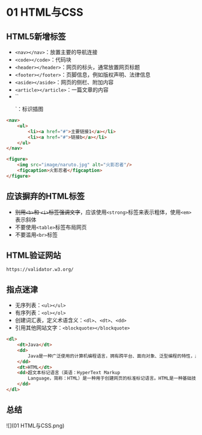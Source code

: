 # 01 HTML与CSS

## HTML5新增标签

- `<nav></nav>`：放置主要的导航连接
- `<code></code>`：代码块
- `<header></header>`：网页的标头，通常放置网页标题
- `<footer></footer>`：页脚信息，例如版权声明、法律信息
- `<aside></aside>`：网页的侧栏、附加内容
- `<article></article>`：一篇文章的内容
- ``<figure><figcaption></figcaption></figure>`：标识插图

```html
<nav>
	<ul>
		<li><a href="#">主要链接1</a></li>
		<li><a href="#">链接b</a></li>
	</ul>
</nav>
```

```html
<figure>
    <img src="image/naruto.jpg" alt="火影忍者"/>
    <figcaption>火影忍者</figcaption>
</figure>
```

## 应该摒弃的HTML标签

- <del>别用`<b>`和 `<i>`标签强调文字</del>，应该使用`<strong>`标签来表示粗体，使用`<em>`表示斜体
- 不要使用`<table>`标签布局网页
- 不要滥用`<br>`标签

## HTML验证网站

```http
https://validator.w3.org/
```

## 指点迷津

- 无序列表：`<ul></ul>`
- 有序列表：`<ol></ol>`
- 创建词汇表，定义术语含义：`<dl>`、`<dt>`、`<dd>`
- 引用其他网站文字：`<blockquote></blockquote>`

```html
<dl>
    <dt>Java</dt>
    <dd>
        Java是一种广泛使用的计算机编程语言，拥有跨平台、面向对象、泛型编程的特性，广泛应用于企业级Web应用开发和移动应用开发。
    </dd>
    <dt>HTML</dt>
    <dd>超文本标记语言（英语：HyperText Markup
        Language，简称：HTML）是一种用于创建网页的标准标记语言。HTML是一种基础技术，常与CSS、JavaScript一起被众多网站用于设计赏心悦目的网页、网页应用程序以及移动应用程序的用户界面[3]。网页浏览器可以读取HTML文件，并将其渲染成可视化网页。HTML描述了一个网站的结构语义随着线索的呈现，使之成为一种标记语言而非编程语言。
    </dd>
</dl>
```

## 总结

![](01 HTML与CSS.png)